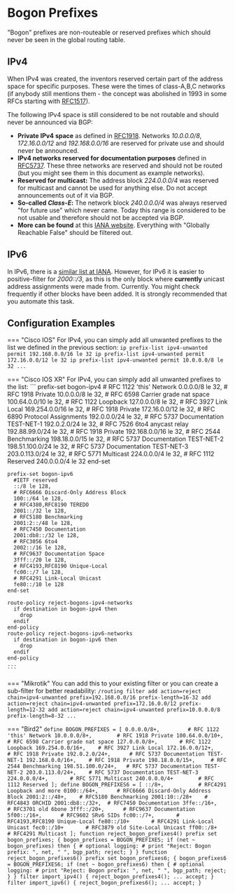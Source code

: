# Bogon Prefixes

"Bogon" prefixes are non-routeable or reserved prefixes which should never be seen in the global routing table.

## IPv4

When IPv4 was created, the inventors reserved certain part of the address space for specific purposes. These were the times of class-A,B,C networks (if anybody still mentions them - the concept was abolished in 1993 in some RFCs starting with 
[RFC1517](https://www.rfc-editor.org/rfc/rfc1517)).

The following IPv4 space is still considered to be not routable and should never be announced via BGP:

- **Private IPv4 space** as defined in [RFC1918](https://www.rfc-editor.org/rfc/rfc1918). Networks *10.0.0.0/8*, *172.16.0.0/12* and *192.168.0.0/16* are reserved for private use and should never be announced.
- **IPv4 networks reserved for documentation purposes** defined in [RFC5737](https://www.rfc-editor.org/rfc/rfc5737). These three networks are reserved and should not be routed (but you might see them in this document as example networks).
- **Reserved for multicast:** The address block *224.0.0.0/4* was reserved for multicast and cannot be used for anything else. Do not accept announcements out of it via BGP.
- **So-called *Class-E*:** The network block *240.0.0.0/4* was always reserved "for future use" which never came. Today this range is considered to be not usable and therefore should not be accepted via BGP.
- **More can be found** at this [IANA website](https://www.iana.org/assignments/iana-ipv4-special-registry/iana-ipv4-special-registry.xhtml). Everything with "Globally Reachable False" should be filtered out.

## IPv6

In IPv6, there is a [similar list at IANA](http://www.iana.org/assignments/ipv6-address-space). However, for IPv6 it is easier to positive-filter for *2000::/3*, as this is the only block where **currently** unicast address assignments were made from. Currently. You might check frequently if other blocks have been added. It is strongly recommended that you automate this task.

## Configuration Examples

=== "Cisco IOS"
    For IPv4, you can simply add all unwanted prefixes to the list we defined in the previous section:
    ```
    ip prefix-list ipv4-unwanted permit 192.168.0.0/16 le 32
    ip prefix-list ipv4-unwanted permit 172.16.0.0/12 le 32
    ip prefix-list ipv4-unwanted permit 10.0.0.0/8 le 32
    ...
    ```

=== "Cisco IOS XR"
    For IPv4, you can simply add all unwanted prefixes to the list:
    ```
    prefix-set bogon-ipv4
      # RFC 1122 'this' Network
      0.0.0.0/8 le 32,
      # RFC 1918 Private
      10.0.0.0/8 le 32,
      # RFC 6598 Carrier grade nat space
      100.64.0.0/10 le 32,
      # RFC 1122 Loopback
      127.0.0.0/8 le 32,
      # RFC 3927 Link Local
      169.254.0.0/16 le 32,
      # RFC 1918 Private
      172.16.0.0/12 le 32,
      # RFC 6890 Protocol Assignments
      192.0.0.0/24 le 32,
      # RFC 5737 Documentation TEST-NET-1
      192.0.2.0/24 le 32,
      # RFC 7526 6to4 anycast relay
      192.88.99.0/24 le 32,
      # RFC 1918 Private
      192.168.0.0/16 le 32,
      # RFC 2544 Benchmarking
      198.18.0.0/15 le 32,
      # RFC 5737 Documentation TEST-NET-2
      198.51.100.0/24 le 32,
      # RFC 5737 Documentation TEST-NET-3
      203.0.113.0/24 le 32,
      # RFC 5771 Multicast
      224.0.0.0/4 le 32,
      # RFC 1112 Reserved
      240.0.0.0/4 le 32
    end-set
    
    prefix-set bogon-ipv6
      #IETF reserved
      ::/8 le 128,
      # RFC6666 Discard-Only Address Block
      100::/64 le 128,
      # RFC4380,RFC8190 TEREDO
      2001::/32 le 128,
      # RFC5180 Benchmarking
      2001:2::/48 le 128,
      # RFC7450 Documentation
      2001:db8::/32 le 128,
      # RFC3056 6to4
      2002::/16 le 128,
      # RFC9637 Documentation Space
      3fff::/20 le 128,
      # RFC4193,RFC8190 Unique-Local
      fc00::/7 le 128,
      # RFC4291 Link-Local Unicast
      fe80::/10 le 128
    end-set

    route-policy reject-bogons-ipv4-networks
      if destination in bogon-ipv4 then
        drop
      endif
    end-policy
    route-policy reject-bogons-ipv6-networks
      if destination in bogon-ipv6 then
        drop
      endif
    end-policy
    ...
    ```

=== "Mikrotik"
    You can add this to your existing filter or you can create a sub-filter for better readability:
    ```
    /routing filter
    add action=reject chain=ipv4-unwanted prefix=192.168.0.0/16 prefix-length=16-32
    add action=reject chain=ipv4-unwanted prefix=172.16.0.0/12 prefix-length=12-32
    add action=reject chain=ipv4-unwanted prefix=10.0.0.0/8 prefix-length=8-32
    ...
    ```

=== "Bird2"
    ```
    define BOGON_PREFIXES = [
      0.0.0.0/8+,         # RFC 1122 'this' Network
      10.0.0.0/8+,        # RFC 1918 Private
      100.64.0.0/10+,     # RFC 6598 Carrier grade nat space
      127.0.0.0/8+,       # RFC 1122 Loopback
      169.254.0.0/16+,    # RFC 3927 Link Local
      172.16.0.0/12+,     # RFC 1918 Private
      192.0.2.0/24+,      # RFC 5737 Documentation TEST-NET-1
      192.168.0.0/16+,    # RFC 1918 Private
      198.18.0.0/15+,     # RFC 2544 Benchmarking
      198.51.100.0/24+,   # RFC 5737 Documentation TEST-NET-2
      203.0.113.0/24+,    # RFC 5737 Documentation TEST-NET-3
      224.0.0.0/4+,       # RFC 5771 Multicast
      240.0.0.0/4+        # RFC 1112 Reserved
    ];
    define BOGON_PREFIXES6 = [
        ::/8+,           # RFC4291 Loopback and more
        0100::/64+,      # RFC6666 Discard-Only Address Block
        2001:2::/48+,    # RFC5180 Benchmarking
        2001:10::/28+    # RFC4843 ORCHID
        2001:db8::/32+,  # RFC7450 Documentation
        3ffe::/16+,      # RFC3701 old 6bone
        3fff::/20+,      # RFC9637 Documentation
        5f00::/16+,      # RFC9602 SRv6 SIDs
        fc00::/7+,       # RFC4193,RFC8190 Unique-Local
        fe80::/10+       # RFC4291 Link-Local Unicast
        fec0::/10+       # RFC3879 old Site-Local Unicast
        ff00::/8+        # RFC4291 Multicast
    ];
    function reject_bogon_prefixes4()
    prefix set bogon_prefixes;
    {
      bogon_prefixes = BOGON_PREFIXES;
      if (net ~ bogon_prefixes) then {
        # optional logging:
        # print "Reject: Bogon prefix: ", net, " ", bgp_path;
        reject;
      }
    }
    function reject_bogon_prefixes6()
    prefix set bogon_prefixes6;
    {
      bogon_prefixes6 = BOGON_PREFIXES6;
      if (net ~ bogon_prefixes6) then {
        # optional logging:
        # print "Reject: Bogon prefix: ", net, " ", bgp_path;
        reject;
      }
    }
    filter import_ipv4() {
      reject_bogon_prefixes4();
      ...
      accept;
    }
    filter import_ipv6() {
      reject_bogon_prefixes6();
      ...
      accept;
    }
    ```
